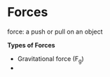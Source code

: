 # Forces

force: a push or pull on an object

**Types of Forces**  
- Gravitational force (F<sub>g</sub>)
- 

